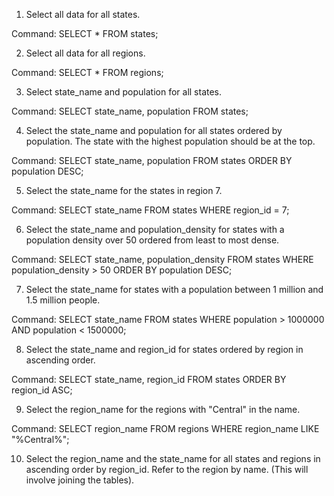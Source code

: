 1. Select all data for all states.

Command:
SELECT * FROM states;

2. Select all data for all regions.

Command:
SELECT * FROM regions;

3. Select state_name and population for all states.

Command:
SELECT state_name, population FROM states;

4. Select the state_name and population for all states ordered by population. The state with the highest population should be at the top.

Command:
SELECT state_name, population FROM states
ORDER BY population DESC;

5. Select the state_name for the states in region 7.

Command: SELECT state_name FROM states
WHERE region_id = 7;

6. Select the state_name and population_density for states with a population density over 50 ordered from least to most dense.

Command:
SELECT state_name, population_density
FROM states
WHERE population_density > 50
ORDER BY population DESC;

7. Select the state_name for states with a population between 1 million and 1.5 million people.

Command:
SELECT state_name
FROM states
WHERE population > 1000000
AND population < 1500000;

8. Select the state_name and region_id for states ordered by region in ascending order.

Command:
SELECT state_name, region_id
FROM states
ORDER BY region_id ASC;

9. Select the region_name for the regions with "Central" in the name.

Command:
SELECT region_name
FROM regions
WHERE region_name LIKE "%Central%";

10. Select the region_name and the state_name for all states and regions in ascending order by region_id. Refer to the region by name. (This will involve joining the tables).